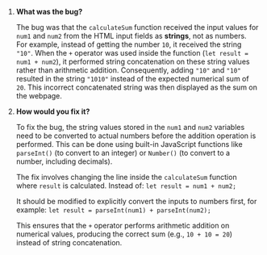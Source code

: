 1.  **What was the bug?**

    The bug was that the `calculateSum` function received the input values for `num1` and `num2` from the HTML input fields as **strings**, not as numbers. For example, instead of getting the number `10`, it received the string `"10"`. When the `+` operator was used inside the function (`let result = num1 + num2`), it performed string concatenation on these string values rather than arithmetic addition. Consequently, adding `"10"` and `"10"` resulted in the string `"1010"` instead of the expected numerical sum of `20`. This incorrect concatenated string was then displayed as the sum on the webpage.



2.  **How would you fix it?**

    To fix the bug, the string values stored in the `num1` and `num2` variables need to be converted to actual numbers before the addition operation is performed. This can be done using built-in JavaScript functions like `parseInt()` (to convert to an integer) or `Number()` (to convert to a number, including decimals).

    The fix involves changing the line inside the `calculateSum` function where `result` is calculated. Instead of:
    `let result = num1 + num2;`

    It should be modified to explicitly convert the inputs to numbers first, for example:
    `let result = parseInt(num1) + parseInt(num2);`


    This ensures that the `+` operator performs arithmetic addition on numerical values, producing the correct sum (e.g., `10 + 10 = 20`) instead of string concatenation.